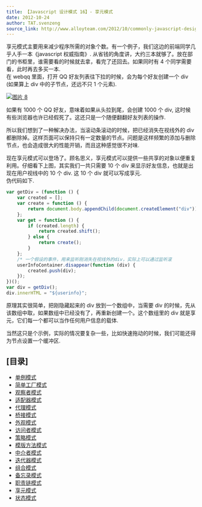 ```yaml
---
title: 【Javascript 设计模式 16】- 享元模式
date: 2012-10-24
author: TAT.svenzeng
source_link: http://www.alloyteam.com/2012/10/commonly-javascript-design-patterns-flyweight/
---
```


<!-- {% raw %} - for jekyll -->

享元模式主要用来减少程序所需的对象个数。有一个例子，我们这边的前端同学几乎人手一本《javascript 权威指南》. 从省钱的角度讲，大约三本就够了。放在部门的书柜里，谁需要看的时候就去拿，看完了还回去。如果同时有 4 个同学需要看，此时再去多买一本.  
在 webqq 里面，打开 QQ 好友列表往下拉的时候，会为每个好友创建一个 div (如果算上 div 中的子节点，还远不只 1 个元素).  

[![](http://www.alloyteam.com/wp-content/uploads/2012/10/图片8.jpg "图片 8")](http://www.alloyteam.com/wp-content/uploads/2012/10/图片8.jpg)

如果有 1000 个 QQ 好友，意味着如果从头拉到尾，会创建 1000 个 div, 这时候有些浏览器也许已经假死了。这还只是一个随便翻翻好友列表的操作.

所以我们想到了一种解决办法，当滚动条滚动的时候，把已经消失在视线外的 div 都删除掉。这样页面可以保持只有一定数量的节点。问题是这样频繁的添加与删除节点，也会造成很大的性能开销，而且这种感觉很不对味.

现在享元模式可以登场了。顾名思义，享元模式可以提供一些共享的对象以便重复利用。仔细看下上图，其实我们一共只需要 10 个 div 来显示好友信息，也就是出现在用户视线中的 10 个 div. 这 10 个 div 就可以写成享元.  
伪代码如下.

```javascript
var getDiv = (function () {
    var created = [];
    var create = function () {
        return document.body.appendChild(document.createElement("div"));
    };
    var get = function () {
        if (created.length) {
            return created.shift();
        } else {
            return create();
        }
    };
    /* 一个假设的事件，用来监听刚消失在视线外的div，实际上可以通过监听滚                                     动条位置来实现 */
    userInfoContainer.disappear(function (div) {
        created.push(div);
    });
})();
var div = getDiv();
div.innerHTML = "${userinfo}";
```

原理其实很简单，把刚隐藏起来的 div 放到一个数组中，当需要 div 的时候，先从该数组中取，如果数组中已经没有了，再重新创建一个。这个数组里的 div 就是享元，它们每一个都可以当作任何用户信息的载体.

当然这只是个示例，实际的情况要复杂一些，比如快速拖动的时候，我们可能还得为节点设置一个缓冲区.

## \[目录]

-   [单例模式](http://www.alloyteam.com/2012/10/common-javascript-design-patterns/ "单例模式")
-   [简单工厂模式](http://www.alloyteam.com/2012/10/commonly-javascript-design-patterns-simple-factory-pattern/ "简单工厂模式")
-   [观察者模式](http://www.alloyteam.com/2012/10/commonly-javascript-design-pattern-observer-mode/ "观察者模式")
-   [适配器模式](http://www.alloyteam.com/2012/10/commonly-javascript-design-patterns-adapter-mode/ "适配器模式")
-   [代理模式](http://www.alloyteam.com/2012/10/commonly-javascript-design-patterns-proxy-mode/ "代理模式")
-   [桥接模式](http://www.alloyteam.com/2012/10/commonly-javascript-design-mode-bridge-mode/ "桥接模式")
-   [外观模式](http://www.alloyteam.com/2012/10/commonly-javascript-design-patterns-appearance-mode/ "外观模式")
-   [访问者模式](http://www.alloyteam.com/2012/10/commonly-javascript-design-patterns-the-visitor-pattern/ "访问者模式")
-   [策略模式](http://www.alloyteam.com/2012/10/commonly-javascript-design-patterns-strategy-mode/ "策略模式")
-   [模版方法模式](http://www.alloyteam.com/2012/10/commonly-javascript-design-patterns-template-method-pattern/ "模版方法模式")
-   [中介者模式](http://www.alloyteam.com/2012/10/javascript-design-pattern-intermediary-model/ "中介者模式")
-   [迭代器模式](http://www.alloyteam.com/2012/10/commonly-javascript-design-patterns-iterator-mode/ "迭代器模式")
-   [组合模式](http://www.alloyteam.com/2012/10/commonly-javascript-design-patterns-combined-mode/ "组合模式")
-   [备忘录模式](http://www.alloyteam.com/2012/10/commonly-javascript-design-patterns-memorandum-mode/ "备忘录模式")
-   [职责链模式](http://www.alloyteam.com/2012/10/commonly-javascript-design-patterns-duty-chain/ "职责链模式")
-   [享元模式](http://www.alloyteam.com/2012/10/commonly-javascript-design-patterns-flyweight/ "享元模式")
-   [状态模式](http://www.alloyteam.com/2012/10/commonly-javascript-design-patterns-state-mode/ "状态模式")

<!-- {% endraw %} - for jekyll -->